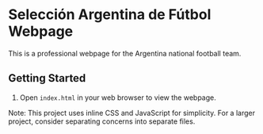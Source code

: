 Selección Argentina de Fútbol Webpage
=====================================

This is a professional webpage for the Argentina national football team.

Getting Started
---------------

1. Open `index.html` in your web browser to view the webpage.

Note: This project uses inline CSS and JavaScript for simplicity. For a larger project, consider separating concerns into separate files.